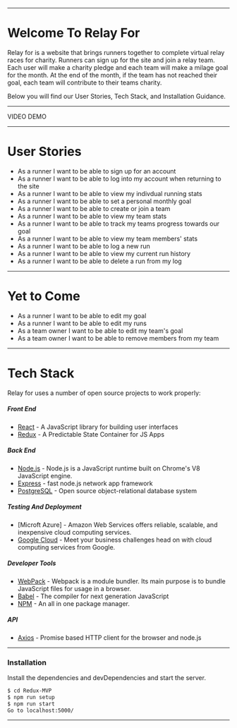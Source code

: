 _________________________
# Welcome To Relay For
Relay for is a website that brings runners together to complete virtual relay races for charity. Runners can sign up for the site and join a relay team. Each user will make a charity pledge and each team will make a milage goal for the month. At the end of the month, if the team has not reached their goal, each team will contribute to their teams charity.

Below you will find our User Stories, Tech Stack, and Installation Guidance.
_________________________
VIDEO DEMO

_________________________
# User Stories

* As a runner I want to be able to sign up for an account
* As a runner I want to be able to log into my account when returning to the site
* As a runner I want to be able to view my indivdual running stats
* As a runner I want to be able to set a personal monthly goal
* As a runner I want to be able to create or join a team
* As a runner I want to be able to view my team stats
* As a runner I want to be able to track my teams progress towards our goal
* As a runner I want to be able to view my team members' stats
* As a runner I want to be able to log a new run
* As a runner I want to be able to view my current run history
* As a runner I want to be able to delete a run from my log
_______________________

# Yet to Come
* As a runner I want to be able to edit my goal
* As a runner I want to be able to edit my runs
* As a team owner I want to be able to edit my team's goal
* As a team owner I want to be able to remove members from my team
_______________________
# Tech Stack
Relay for uses a number of open source projects to work properly:

##### Front End
* [React] - A JavaScript library for building user interfaces
* [Redux] - A Predictable State Container for JS Apps
##### Back End
* [Node.js] - Node.js is a JavaScript runtime built on Chrome's V8 JavaScript engine.
* [Express] - fast node.js network app framework
* [PostgreSQL] - Open source object-relational database system
##### Testing And Deployment
* [Microft Azure] - Amazon Web Services offers reliable, scalable, and inexpensive cloud computing services.
* [Google Cloud] - Meet your business challenges head on with cloud computing services from Google.
##### Developer Tools
* [WebPack] - Webpack is a module bundler. Its main purpose is to bundle JavaScript files for usage in a browser.
* [Babel] - The compiler for next generation JavaScript
* [NPM] - An all in one package manager.
##### API
* [Axios] - Promise based HTTP client for the browser and node.js

_______________________
### Installation
Install the dependencies and devDependencies and start the server.

```sh
$ cd Redux-MVP
$ npm run setup
$ npm run start
Go to localhost:5000/
```
_______________________

[//]: # (These are reference links used in the body of this note and get stripped out when the markdown processor does its job. There is no need to format nicely because it shouldn't be seen. Thanks SO - http://stackoverflow.com/questions/4823468/store-comments-in-markdown-syntax)

   [Anthony Casper]: <https://github.com/a-casper>
   [node.js]: <http://nodejs.org>
   [express]: <http://expressjs.com>
   [React]: <https://reactjs.org/>
   [Redux]: <https://redux.js.org/>
   [PostgreSQL]: <https://www.postgresql.org/>
   [Microsoft Azure]: <https://azure.microsoft.com/en-us/>
   [Google Cloud]: <https://cloud.google.com/>
   [WebPack]: <https://webpack.js.org/>
   [Babel]: <https://babeljs.io/>
   [NPM]: <https://www.npmjs.com/>
   [Axios]: <https://github.com/axios/axios>